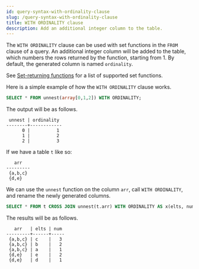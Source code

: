 ```yaml
---
id: query-syntax-with-ordinality-clause
slug: /query-syntax-with-ordinality-clause
title: WITH ORDINALITY clause
description: Add an additional integer column to the table.
---
```


The `WITH ORDINALITY` clause can be used with set functions in the `FROM` clause of a query. An additional integer column will be added to the table, which numbers the rows returned by the function, starting from 1. By default, the generated column is named `ordinality`.

See [Set-returning functions](/sql/functions-operators/sql-function-set-returning.md) for a list of supported set functions.

Here is a simple example of how the `WITH ORDINALITY` clause works.

```sql
SELECT * FROM unnest(array[0,1,2]) WITH ORDINALITY;
```

The output will be as follows.

```
 unnest | ordinality
--------+------------
      0 |          1
      1 |          2
      2 |          3
```

If we have a table `t` like so:

```
   arr
---------
 {a,b,c}
 {d,e}
```

We can use the `unnest` function on the column `arr`, call `WITH ORDINALITY`, and rename the newly generated columns.

```sql
SELECT * FROM t CROSS JOIN unnest(t.arr) WITH ORDINALITY AS x(elts, num);
```

The results will be as follows.

```
   arr   | elts | num
---------+------+-----
 {a,b,c} | c    |   3
 {a,b,c} | b    |   2
 {a,b,c} | a    |   1
 {d,e}   | e    |   2
 {d,e}   | d    |   1
```